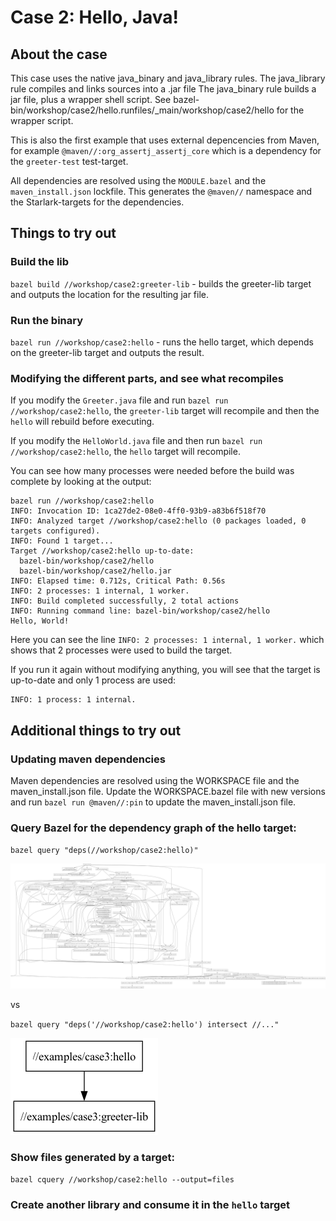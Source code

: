 # Case 2: Hello, Java!

## About the case

This case uses the native java_binary and java_library rules. 
The java_library rule compiles and links sources into a .jar file 
The java_binary rule builds a jar file, plus a wrapper shell script.
See bazel-bin/workshop/case2/hello.runfiles/_main/workshop/case2/hello for the wrapper script.

This is also the first example that uses external depencencies from Maven, for example
`@maven//:org_assertj_assertj_core` which is a dependency for the `greeter-test` test-target.

All dependencies are resolved using the `MODULE.bazel` and the `maven_install.json` lockfile.
This generates the `@maven//` namespace and the Starlark-targets for the dependencies.

## Things to try out
### Build the lib
`bazel build //workshop/case2:greeter-lib` - builds the greeter-lib target and outputs the location for the resulting jar file.

### Run the binary
`bazel run //workshop/case2:hello` - runs the hello target, which depends on the greeter-lib target and outputs the result.

### Modifying the different parts, and see what recompiles
If you modify the `Greeter.java` file and run `bazel run //workshop/case2:hello`, the `greeter-lib` target will recompile and then the `hello` will rebuild before executing.

If you modify the `HelloWorld.java` file and then run `bazel run //workshop/case2:hello`, the `hello` target will recompile.

You can see how many processes were needed before the build was complete by looking at the output:
```
bazel run //workshop/case2:hello
INFO: Invocation ID: 1ca27de2-08e0-4ff0-93b9-a83b6f518f70
INFO: Analyzed target //workshop/case2:hello (0 packages loaded, 0 targets configured).
INFO: Found 1 target...
Target //workshop/case2:hello up-to-date:
  bazel-bin/workshop/case2/hello
  bazel-bin/workshop/case2/hello.jar
INFO: Elapsed time: 0.712s, Critical Path: 0.56s
INFO: 2 processes: 1 internal, 1 worker.
INFO: Build completed successfully, 2 total actions
INFO: Running command line: bazel-bin/workshop/case2/hello
Hello, World!
```

Here you can see the line `INFO: 2 processes: 1 internal, 1 worker.` which shows that 2 processes were used to build the target.

If you run it again without modifying anything, you will see that the target is up-to-date and only 1 process are used:
```
INFO: 1 process: 1 internal.
```

## Additional things to try out

### Updating maven dependencies
Maven dependencies are resolved using the WORKSPACE file and the maven_install.json file. 
Update the WORKSPACE.bazel file with new versions and run `bazel run @maven//:pin` to update the maven_install.json file.


### Query Bazel for the dependency graph of the hello target:
`bazel query "deps(//workshop/case2:hello)"`

![graph](case2_deps2.png)

vs

`bazel query "deps('//workshop/case2:hello') intersect //..."`

![graph](case2_deps3.png)

### Show files generated by a target:
`bazel cquery //workshop/case2:hello --output=files`

### Create another library and consume it in the `hello` target
